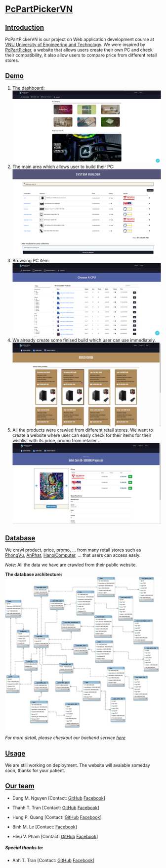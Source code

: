 # [PcPartPickerVN](name)

## [Introduction](#introduction)
PcPartPickerVN is our project on Web application development course at [VNU University of Engineering and Technology](http://uet.vnu.edu.vn/).
We were inspired by [PcPartPicker](http://pcpartpicker.com), a website that allows users create their own PC and check their compatibility, it also allow users to compare price from different retail stores.

## [Demo](demo)

1. The dashboard:
![Dashboard](images/dashboard.png)
2. The main area which allows user to build their PC:
![Main area](images/build-pc.png)
3. Browsing PC item:
![Browsing](images/browse-product.png)
4. We already create some finised build which user can use immediately.
![Guild](images/guild.png)
5. All the products were crawled from different retail stores. We want to create a website where user can easly check for their items for their wishlist with its price, promo from retailer ...
![Product-detail](images/view-product.png)

## [Database](data)
We crawl product, price, promo, ... from many retail stores such as [PhongVu](https://phongvu.vn/), [AnPhat](https://www.anphatpc.com.vn/), [HanoiComputer](https://www.hanoicomputer.vn/), ... that users can access easly.

*Note:* All the data we have are crawled from their public website.

**The database architecture:**
![DB-Architecture](images/database.jpg)

*For more detail, please checkout our backend service [here](https://github.com/amaggat/PcPartPickerVN_BackEndService)*

## [Usage](usage)
We are still working on deployment. 
The website will avaiable someday soon, thanks for your patient.
## [Our team](team)
- Dung M. Nguyen 
[Contact: [GitHub](https://github.com/manhdung20112000) [Facebook](https://www.facebook.com/nmd2000)]

- Thanh T. Tran
[Contact: [GitHub](https://github.com/amaggat) [Facebook](https://www.facebook.com/messages/t/100005149897099)]

- Hung P. Quang
[Contact: [GitHub](https://github.com/heor2807) [Facebook](https://www.facebook.com/srw.king)]

- Binh M. Le
[Contact: [Facebook](https://www.facebook.com/luke.shrek)]

- Hieu V. Pham
[Contact: [GitHub](https://github.com/hieuphamjr) [Facebook](https://www.facebook.com/HieuPhamJR11)]

##### *Special thanks to:*
- Anh T. Tran
[Contact: [GitHub](https://github.com/zzNuAzz) [Facebook](https://www.facebook.com/SoNguyenTo216/)]


